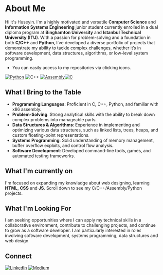 # About Me

Hi it's Huseyin. I'm a highly motivated and versatile **Computer Science** and **Information Systems Engineering** junior student currently enrolled in a dual diploma program at **Binghamton University** and **Istanbul Technical University (ITU)**. With a passion for problem-solving and a foundation in both **C/C++** and **Python**, I've developed a diverse portfolio of projects that demonstrate my ability to tackle complex challenges, whether it’s in software development, data structures, algorithms, or low-level system programming.
- You can easily access to my repositories via clicking icons.

[![Python](https://img.shields.io/badge/-Python-3776AB?logo=python&logoColor=white&style=for-the-badge)](https://github.com/habali1/Python-Projects)
![C++](https://img.shields.io/badge/-C++-00599C?logo=c%2B%2B&logoColor=white&style=for-the-badge)
[![Assembly](https://img.shields.io/badge/-Assembly-525252?logo=gnu&logoColor=white&style=for-the-badge)![C](https://img.shields.io/badge/-C-A8B9CC?logo=c&logoColor=white&style=for-the-badge)](https://github.com/habali1/C-x86Assembly-Projects)

## What I Bring to the Table

- **Programming Languages**: Proficient in C, C++, Python, and familiar with x86 assembly.
- **Problem-Solving**: Strong analytical skills with the ability to break down complex problems into manageable parts.
- **Data Structures & Algorithms**: Experience in implementing and optimizing various data structures, such as linked lists, trees, heaps, and custom floating-point representations.
- **Systems Programming**: Solid understanding of memory management, buffer overflow exploits, and control flow analysis.
- **Software Development**: Developed command-line tools, games, and automated testing frameworks.




## What I'm currently on

I'm focused on expanding my knowladge about web designing, learning **HTML**, **CSS** and **JS**.
Scroll down to see my C/C++/Assembly/Python projects. 

## What I'm Looking For

I am seeking opportunities where I can apply my technical skills in a collaborative environment, contribute to challenging projects, and continue to grow as a software developer. I am particularly interested in roles involving software development, systems programming, data structures and web design. 

## Connect
[![LinkedIn](https://img.shields.io/badge/-LinkedIn-0A66C2?logo=LinkedIn&logoColor=white&style=for-the-badge)](https://www.linkedin.com/in/huseyin-abali/)
[![Medium](https://img.shields.io/badge/-Medium-12100E?logo=Medium&logoColor=white&style=for-the-badge)](https://medium.com/@hus.abali01)

